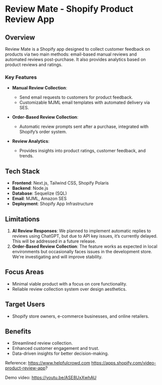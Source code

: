 # Review Mate - Shopify Product Review App

## Overview
Review Mate is a Shopify app designed to collect customer feedback on products via two main methods: email-based manual reviews and automated reviews post-purchase. It also provides analytics based on product reviews and ratings.

### Key Features
- **Manual Review Collection**: 
  - Send email requests to customers for product feedback.
  - Customizable MJML email templates with automated delivery via SES.

- **Order-Based Review Collection**: 
  - Automatic review prompts sent after a purchase, integrated with Shopify’s order system.

- **Review Analytics**: 
  - Provides insights into product ratings, customer feedback, and trends.

## Tech Stack
- **Frontend**: Next.js, Tailwind CSS, Shopify Polaris
- **Backend**: Node.js
- **Database**: Sequelize (SQL)
- **Email**: MJML, Amazon SES
- **Deployment**: Shopify App Infrastructure

## Limitations
1. **AI Review Responses**: We planned to implement automatic replies to reviews using ChatGPT, but due to API key issues, it’s currently delayed. This will be addressed in a future release.
2. **Order-Based Review Collection**: The feature works as expected in local environments but occasionally faces issues in the development store. We're investigating and will improve stability.

## Focus Areas
- Minimal viable product with a focus on core functionality.
- Reliable review collection system over design aesthetics.

## Target Users
- Shopify store owners, e-commerce businesses, and online retailers.

## Benefits
- Streamlined review collection.
- Enhanced customer engagement and trust.
- Data-driven insights for better decision-making.


Reference: 
https://www.helpfulcrowd.com
https://apps.shopify.com/video-product-review-app?

Demo video: https://youtu.be/ASE8UxXwhAU
